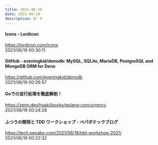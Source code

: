 ```yaml
---
title: 2021-06-19
date: 2021-06-19
description: B! 4
---
```


#### Icons - Lordicon
https://lordicon.com/icons<br>
2021/06/19 00:30:11<br>


#### GitHub - eveningkid/denodb: MySQL, SQLite, MariaDB, PostgreSQL and MongoDB ORM for Deno
https://github.com/eveningkid/denodb<br>
2021/06/19 00:26:57<br>


#### Goでの並行処理を徹底解剖！
https://zenn.dev/hsaki/books/golang-concurrency<br>
2021/06/19 00:24:28<br>


#### ふつうの開発と TDD ワークショップ - ペパボテックブログ
https://tech.pepabo.com/2021/06/18/tdd-workshop-2021/<br>
2021/06/19 00:22:32<br>


